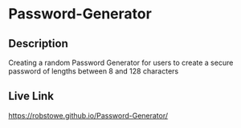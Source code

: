 # Password-Generator

## Description
Creating a random Password Generator for users to create a secure password of lengths between 8 and 128 characters

## Live Link
https://robstowe.github.io/Password-Generator/

